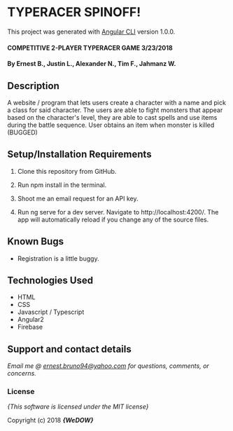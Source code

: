 # TYPERACER SPINOFF!

This project was generated with [Angular CLI](https://github.com/angular/angular-cli) version 1.0.0.

#### COMPETITIVE 2-PLAYER TYPERACER GAME 3/23/2018

#### By **Ernest B., Justin L., Alexander N., Tim F., Jahmanz W.**

## Description

A website / program that lets users create a character with a name and pick a class for said character. The users are able to fight monsters that appear based on the character's level, they are able to cast spells and use items during the battle sequence. User obtains an item when monster is killed (BUGGED)


## Setup/Installation Requirements

1. Clone this repository from GitHub.

2. Run npm install in the terminal.

3. Shoot me an email request for an API key.

2. Run ng serve for a dev server. Navigate to http://localhost:4200/. The app will automatically reload if you change any of the source files.

## Known Bugs

* Registration is a little buggy.

## Technologies Used
* HTML
* CSS
* Javascript / Typescript
* Angular2
* Firebase

## Support and contact details

_Email me @ ernest.bruno94@yahoo.com for questions, comments, or concerns._

### License

*{This software is licensed under the MIT license}*

Copyright (c) 2018 **_{WeDOW}_**
